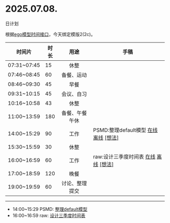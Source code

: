 # 2025.07.08.
日计划

根据[ego模型时间接口](https://gitee.com/hyg/blog/blob/master/timeflow.md)，今天绑定模版2(2c)。

| 时间片 | 时长 | 用途 | 手稿 |
| --- | --- | :---: | --- |
| 07:31~07:45 | 15 | 休整 |  |
| 07:46~08:45 | 60 | 备餐、运动 |  |
| 08:46~09:30 | 45 | 早餐 |  |
| 09:31~10:15 | 45 | 会议、自习 |  |
| 10:16~10:58 | 43 | 休整 |  |
| 11:00~13:59 | 180 | 备餐、午餐午休 |  |
| 14:00~15:29 | 90 | 工作 | PSMD:整理default模型 [在线](http://simp.ly/p/lsBYG9) [离线](../../draft/2025/20250708140000.md) <a href="mailto:huangyg@mars22.com?subject=关于2025.07.08.[PSMD:整理default模型]任务&body=日期: 20250708%0D%0A序号: 6%0D%0A手稿:../../draft/2025/20250708140000.md%0D%0A---请勿修改邮件主题及以上内容 从下一行开始写您的想法---%0D%0A">[想法]</a> |
| 15:30~15:59 | 30 | 休整 |  |
| 16:00~16:59 | 60 | 工作 | raw:设计三季度时间表 [在线](http://simp.ly/p/MpcbHD) [离线](../../draft/2025/20250708160000.md) <a href="mailto:huangyg@mars22.com?subject=关于2025.07.08.[raw:设计三季度时间表]任务&body=日期: 20250708%0D%0A序号: 8%0D%0A手稿:../../draft/2025/20250708160000.md%0D%0A---请勿修改邮件主题及以上内容 从下一行开始写您的想法---%0D%0A">[想法]</a> |
| 17:00~18:59 | 120 | 晚餐 |  |
| 19:00~19:59 | 60 | 讨论、整理提交 |  |

---

- 14:00~15:29	PSMD: [整理default模型](../../draft/2025/20250708.01.md)
- 16:00~16:59	raw: [设计三季度时间表](../../draft/2025/20250708.02.md)
